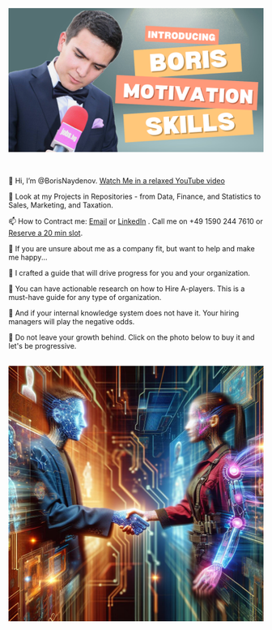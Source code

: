 

[![About me: skills and motivation](https://github.com/BorisNaydenov/BorisNaydenov/blob/main/Can%20you%20introduce%20yourself.png)](https://youtu.be/Za_QAHPWQnw?si=tH9PpevlxNYDtxPT)

<br>

👋 Hi, I’m @BorisNaydenov. [Watch Me in а relaxed YouTube video](https://youtu.be/Za_QAHPWQnw?si=tH9PpevlxNYDtxPT)  
 
 👀 Look at my Projects in Repositories - from Data, Finance, and Statistics to Sales, Marketing, and Taxation.

📫 How to Contract me: <a href="mailto:borissnaydenov@gmail.com">Email</a> or <a href="https://www.linkedin.com/in/boris-naydenov/">LinkedIn</a> . Call me on +49 1590 244 7610 or 
 [Reserve a 20 min slot](https://calendar.app.google/eNwAEaZ4HGrDLoR4A). 
<br>

:money_with_wings: If you are unsure about me as a company fit, but want to help and make me happy... 

:money_with_wings: I crafted a guide that will drive progress for you and your organization.  


:gem: You can have actionable research on how to Hire A-players. This is a must-have guide for any type of organization.   

:gem: And if your internal knowledge system does not have it. Your hiring managers will play the negative odds. 

:gem: Do not leave your growth behind. Click on the photo below to buy it and let's be progressive.  
<br>

[![Ay](https://github.com/BorisNaydenov/BorisNaydenov/blob/main/Designer.jpeg)](https://borissnayden.gumroad.com/l/ruihnmq)
  
  

  






<!---
BorisNaydenov/BorisNaydenov is a ✨ special ✨ repository because its `README.md` (this file) appears on your GitHub profile.
You can click the Preview link to take a look at your changes.
--->
